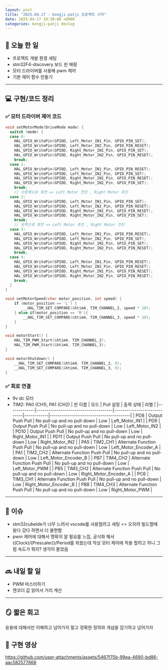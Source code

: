 ```yaml
---
layout: post
title: "2025.04.17 - kongji-patji 프로젝트 시작"
date: 2025-04-17 19:30:00 +0900
categories: kongji-patji devlog
---
```


## 📌 오늘 한 일
- 프로젝트 개발 환경 세팅
- stm32F4-discovery 보드 핀 매핑
- 모터 드라이버를 사용해 pwm 제어
- 기본 제어 함수 만들기

---

## 💻 구현/코드 정리

### ✅ 모터 드라이버 제어 코드
```c
void setMotorMode(DriveMode mode) {
  switch (mode) {
  case 0:
    HAL_GPIO_WritePin(GPIOD, Left_Motor_IN1_Pin, GPIO_PIN_SET);
    HAL_GPIO_WritePin(GPIOD, Left_Motor_IN2_Pin, GPIO_PIN_RESET);
    HAL_GPIO_WritePin(GPIOD, Right_Motor_IN1_Pin, GPIO_PIN_SET);
    HAL_GPIO_WritePin(GPIOD, Right_Motor_IN2_Pin, GPIO_PIN_RESET);
    break;
  case 1:
    HAL_GPIO_WritePin(GPIOD, Left_Motor_IN1_Pin, GPIO_PIN_RESET);
    HAL_GPIO_WritePin(GPIOD, Left_Motor_IN2_Pin, GPIO_PIN_SET);
    HAL_GPIO_WritePin(GPIOD, Right_Motor_IN1_Pin, GPIO_PIN_RESET);
    HAL_GPIO_WritePin(GPIOD, Right_Motor_IN2_Pin, GPIO_PIN_SET);
    break;
    // 으론쪽으로 회전 => Left Motor 전진 , Right Motor 후진
  case 2:
    HAL_GPIO_WritePin(GPIOD, Left_Motor_IN1_Pin, GPIO_PIN_SET);
    HAL_GPIO_WritePin(GPIOD, Left_Motor_IN2_Pin, GPIO_PIN_RESET);
    HAL_GPIO_WritePin(GPIOD, Right_Motor_IN1_Pin, GPIO_PIN_RESET);
    HAL_GPIO_WritePin(GPIOD, Right_Motor_IN2_Pin, GPIO_PIN_SET);
    break;
    // 왼쪽으로 회전 => Left Motor 후진 , Right Motor 전진
  case 3:
    HAL_GPIO_WritePin(GPIOD, Left_Motor_IN1_Pin, GPIO_PIN_RESET);
    HAL_GPIO_WritePin(GPIOD, Left_Motor_IN2_Pin, GPIO_PIN_SET);
    HAL_GPIO_WritePin(GPIOD, Right_Motor_IN1_Pin, GPIO_PIN_SET);
    HAL_GPIO_WritePin(GPIOD, Right_Motor_IN2_Pin, GPIO_PIN_RESET);
    break;
  case 4:
    HAL_GPIO_WritePin(GPIOD, Left_Motor_IN1_Pin, GPIO_PIN_RESET);
    HAL_GPIO_WritePin(GPIOD, Left_Motor_IN2_Pin, GPIO_PIN_RESET);
    HAL_GPIO_WritePin(GPIOD, Right_Motor_IN1_Pin, GPIO_PIN_RESET);
    HAL_GPIO_WritePin(GPIOD, Right_Motor_IN2_Pin, GPIO_PIN_RESET);
    break;
  }
}

void setMotorSpeed(char motor_position, int speed) {
	if (motor_position == 'L') {
		__HAL_TIM_SET_COMPARE(&htim4, TIM_CHANNEL_2, speed * 10);
	} else if(motor_position == 'R'){
		__HAL_TIM_SET_COMPARE(&htim4, TIM_CHANNEL_3, speed * 10);
	}
}

void motorStart() {
	HAL_TIM_PWM_Start(&htim4, TIM_CHANNEL_2);
	HAL_TIM_PWM_Start(&htim4, TIM_CHANNEL_3);
}

void motorShutdown() {
	__HAL_TIM_SET_COMPARE(&htim4, TIM_CHANNEL_2, 0);
	__HAL_TIM_SET_COMPARE(&htim4, TIM_CHANNEL_3, 0);
}
```

### ✅ 회로 연결
- 9v dc 모터
- TIM2: PA0 (CH1), PA1 (CH2)
| 핀 이름     | 모드                                 | Pull 설정                  | 출력 상태 | 라벨                             |
|-------------|--------------------------------------|-----------------------------|------------|----------------------------------------|
| PD8         | Output Push Pull                     | No pull-up and no pull-down | Low        | Left_Motor_IN1                        |
| PD9         | Output Push Pull                     | No pull-up and no pull-down | Low        | Left_Motor_IN2                        |
| PD10        | Output Push Pull                     | No pull-up and no pull-down | Low        | Right_Motor_IN1                       |
| PD11        | Output Push Pull                     | No pull-up and no pull-down | Low        | Right_Motor_IN2                       |
| PA5     | TIM2_CH1    | Alternate Function Push Pull   | No pull-up and no pull-down | Low        | Left_Motor_Encoder_A         |
| PA1     | TIM2_CH2    | Alternate Function Push Pull   | No pull-up and no pull-down | Low        | Left_Motor_Encoder_B         |
| PB7     | TIM4_CH2    | Alternate Function Push Pull   | No pull-up and no pull-down | Low        | Left_Motor_PWM               |
| PB5     | TIM3_CH2    | Alternate Function Push Pull   | No pull-up and no pull-down | Low        | Right_Motor_Encoder_A        |
| PC6     | TIM3_CH1    | Alternate Function Push Pull   | No pull-up and no pull-down | Low        | Right_Motor_Encoder_B        |
| PB8     | TIM4_CH3    | Alternate Function Push Pull   | No pull-up and no pull-down | Low        | Right_Motor_PWM              |

---

## 🧩 이슈
- stm32cubeide가 너무 느려서 vscode를 사용할려고 세팅 => 오히려 빌드할때 왔다 갔다 하면서 더 불편함
- pwm 제어에 대해서 명확히 알 필요를 느낌, 공식화 해서 ((Clock)/(Prescaler))/Period를 외웠는데 막상 모터 제어에 적용 할려고 하니 그럼 속도가 뭐지? 생각이 들었음
---

## 🔜 내일 할 일
- PWM 마스터하기
- 엔코더 값 읽어서 거리 계산

---

## 🪞 짧은 회고
응용에 대해서만 이해하고 넘어가지 말고 정확한 정의와 개념을 암기하고 넘어가자

## 📼 구현 영상

https://github.com/user-attachments/assets/5467f75b-99ea-4690-bd86-aac582577668




